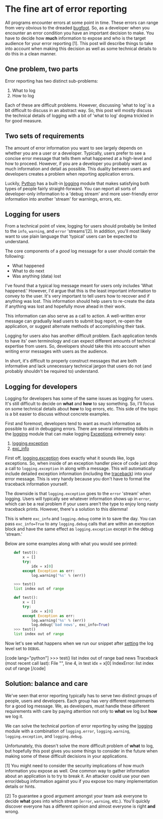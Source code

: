 # The fine art of error reporting

All programs encounter errors at some point in time.  These errors can range
from very obvious to the dreaded
[bugfoot](http://www.urbandictionary.com/define.php?term=bugfoot&defid=4960803).
So, as a developer when you encounter an error condition you have an important
decision to make.  You have to decide how **much** information to expose and
who is the target audience for your error reporting [1].  This post will
describe things to take into account when making this decision as well as some
technical details to do this in a clean manner.

## One problem, two parts

Error reporting has two distinct sub-problems:

1. What to log
2. How to log

Each of these are difficult problems.  However, discussing 'what to log' is a
bit difficult to discuss in an abstract way.  So, this post will mostly discuss
the technical details of logging with a bit of 'what to log' dogma trickled in
for good measure.

## Two sets of requirements

The amount of error information you want to see largely depends on whether you
are a user or a developer.  Typically, users prefer to see a concise error
message that tells them what happened at a high-level and how to proceed.
However, if you are a developer you probably want as much information and
detail as possible.  This duality between users and developers creates a
problem when reporting application errors.

Luckily, [Python](http://python.org) has a built-in
[logging](http://docs.python.org/2/library/logging.html) module that makes
satisfying both types of people fairly straight-forward.  You can report all
sorts of developer-only information to a 'debug stream' and more user-friendly
error information into another 'stream' for warnings, errors, etc.

## Logging for users

From a technical point of view, logging for users should probably be limited to 
the `info`, `warning`, and `error` 'streams'[2].  In addition, you'll most likely
want to use plain language that 'typical' users can be expected to understand.

The core components of a *good* log message for a user should contain the
following:

- What happened
- What to do next
- Was anything (data) lost

I've found that a typical log message meant for users only includes 'What
happened.'  However, I'd argue that this is the least important information to
convey to the user.  It's very important to tell users how to recover and if
anything was lost.  This information should help users to re-create the data if
anything was lost and hopefully move ahead in their work.

This information can also serve as a call to action.  A well-written
error message can gradually lead users to submit bug report, re-open
the application, or suggest alternate methods of accomplishing their task.

Logging for users also has another difficult problem.  Each application tends
to have its' own terminology and can expect different amounts of technical
expertise from users.  So, developers should take this into account when
writing error messages with users as the audience.

In short, it's difficult to properly construct messages that are both
informative and lack unnecessary technical jargon that users do not (and
probably shouldn't be required to) understand.

## Logging for developers

Logging for developers has some of the same issues as logging for users.  It's
still difficult to decide on **what** and **how** to say something.  So, I'll
focus on some technical details about **how** to log errors, etc.  This side of
the topic is a bit easier to discuss without concrete examples.

First and foremost, developers tend to want as much information as possible to
aid in debugging errors.  There are several interesting tidbits in the
[logging](http://docs.python.org/2/library/logging.html) module that can make
logging [Exceptions](http://docs.python.org/2/tutorial/errors.html#exceptions)
extremely easy:

1. [logging.exception](http://docs.python.org/2/library/logging.html#logging.Logger.exception)
2. [exc_info](http://docs.python.org/2/library/logging.html#logging.Logger.debug)

First off,
[logging.exception](http://docs.python.org/2/library/logging.html#logging.Logger.exception)
does exactly what it sounds like, logs exceptions.  So, when inside of an
exception handler piece of code just drop a call to `logging.exception` in
along with a message.  This will automatically include detailed exception
information (including the
[traceback](http://docs.python.org/2/library/traceback.html#traceback-examples))
into your error message.  This is very handy because you don't have to format
the traceback information yourself.

The downside is that `logging.exception` goes to the `error` 'stream' when
logging.  Users will typically see whatever information shows up in `error`,
which can be a real problem if your users aren't the type to enjoy long nasty
traceback prints.  However, there's a solution to this dilemma!

This is where `exc_info` and `logging.debug` come in to save the day.  You can
pass `exc_info=True` to any `logging.debug` calls that are within an exception
block and have the same effect as `logging.exception` except in the debug
'stream.'

Below are some examples along with what you would see printed:

```python
    def test():
        x = []
        try:               
            idx = x[0]
        except Exception as err:
            log.warning('%s' % (err))

    >>> test()
    list index out of range

    def test():
        x = []
        try:               
            idx = x[0]
        except Exception as err:
            log.warning('%s' % (err))
            log.debug('bad news', exc_info=True)
    >>> test()
    list index out of range
```

Now let's see what happens when we run our snippet after
[setting](http://docs.python.org/2/library/logging.html#logging.Logger.setLevel)
the log level set to `DEBUG`.

[code lang="python"]
    >>> test()
    list index out of range
    bad news
    Traceback (most recent call last):
    File "<ipython-input-21-69b02ac65835>", line 4, in test
        idx = x[0]
    IndexError: list index out of range
[/code]

## Solution: balance and care

We've seen that error reporting typically has to serve two distinct groups of
people, users and developers.  Each group has very different requirements for a
good log message.  We, as developers, must handle these different requirements
with care by paying attention not only to **what** we log but **how** we log
it.

We can solve the technical portion of error reporting by using the
[logging](http://docs.python.org/2/library/logging.html) module with a
combination of `logging.error`, `logging.warning`, `logging.exception`, and
`logging.debug`.

Unfortunately, this doesn't solve the more difficult problem of **what** to
log, but  hopefully this post gives you some things to consider in the future
when making some of these difficult decisions in your applications.

[1] You might need to consider the security implications of how much
information you expose as well.  One common way to gather information about an
application is to try to break it.  An attacker could use your own error/debug
information against you if you expose too many implementation details or hints.

[2] To guarantee a good argument amongst your team ask everyone to decide
**what** goes into which stream (`error`, `warning`, etc.).  You'll quickly
discover everyone has a different opinion and almost everyone is right **and**
wrong.
